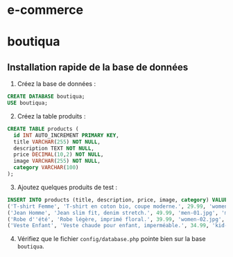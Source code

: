 # e-commerce

# boutiqua

## Installation rapide de la base de données

1. Créez la base de données :
```sql
CREATE DATABASE boutiqua;
USE boutiqua;
```
2. Créez la table produits :
```sql
CREATE TABLE products (
  id INT AUTO_INCREMENT PRIMARY KEY,
  title VARCHAR(255) NOT NULL,
  description TEXT NOT NULL,
  price DECIMAL(10,2) NOT NULL,
  image VARCHAR(255) NOT NULL,
  category VARCHAR(100)
);
```
3. Ajoutez quelques produits de test :
```sql
INSERT INTO products (title, description, price, image, category) VALUES
('T-shirt Femme', 'T-shirt en coton bio, coupe moderne.', 29.99, 'women-01.jpg', 'women'),
('Jean Homme', 'Jean slim fit, denim stretch.', 49.99, 'men-01.jpg', 'men'),
('Robe d''été', 'Robe légère, imprimé floral.', 39.99, 'women-02.jpg', 'women'),
('Veste Enfant', 'Veste chaude pour enfant, imperméable.', 34.99, 'kid-01.jpg', 'kids');
```

4. Vérifiez que le fichier `config/database.php` pointe bien sur la base `boutiqua`.